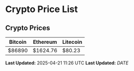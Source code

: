# Crypto Price List

## Crypto Prices
| Bitcoin | Ethereum | Litecoin |
| ------- | -------- | -------- |
| $86890 | $1624.76 | $80.23 |
**Last Updated:** 2025-04-21 11:26 UTC
**Last Updated:** $DATE$
